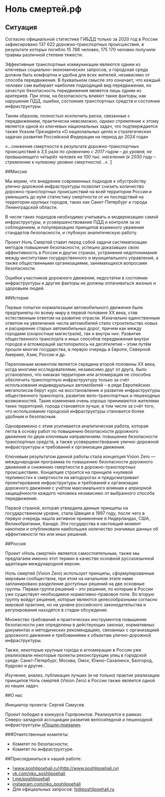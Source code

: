 # Ноль смертей.рф

## Ситуация

Согласно официальной статистике ГИБДД только за 2020 год в России зафиксировано 137 622 дорожно-транспортных происшествия, в результате которых погибло 15 788 человек, 175 170 человек получили травмы различной степени тяжести. 

Эффективные транспортные коммуникации являются одним из ключевых социально-экономических запросов, а городская среда должна быть комфортна и удобна для всех жителей, независимо от способа передвижения. В буквальном смысле это означает, что каждый человек сам выбирает наиболее подходящий вид передвижения, но зачастую безопасность передвижения является лишь одним из критериев. При этом, на безопасность влияют такие факторы, как нарушение ПДД, ошибки, состояние транспортных средств и состояние инфраструктуры.

Таким образом, полностью исключить риски, связанные с передвижением, практически невозможно, однако стремление к этому является одной из ключевых национальных задач, что подтверждается также Указом Президента «О национальных целях и стратегических задачах развития Российской Федерации на период до 2024 года» 

«…снижение смертности в результате дорожно-транспортных происшествий в 3,5 ра*за по сравнению с 2017 годом – до уровня, не превышающего четырёх человек на 100 тыс. населения (к 2030 году – стремление к нулевому уровню смертности)…».* [1]


##Миссия

Мы верим, что внедрение современных подходов к обустройству улично-дорожной инфраструктуры позволит снизить количество дорожно-транспортных происшествий на всей территории России и уменьшить до нуля статистику смертности от их последствий на территории крупных городов, таких как  Санкт-Петербург и города Ленинградской области. 

В числе таких подходов необходимо учитывать и модернизацию самой инфраструктуры, и усовершенствование ПДД и контроля за их соблюдением, и популяризацию принципов взаимного уважения стандартов безопасности, и глубокую аналитическую работу.

Проект Ноль Смертей ставит перед собой задачи систематизации методов повышения безопасности, успешно доказавших свою эффективность в России и других странах, устранения недопонимания между институтами государственного и муниципального управления, а также общественными организациями, занимающихся вопросами безопасности.

Ошибки участников дорожного движения, недостатки в состоянии инфраструктуры и другие факторы не должны оплачиваться жизнью и здоровьем людей.

##История

Первые попытки нормализации автомобильного движения были предприняты по всему миру в первой половине XX века, став естественным ответом на развитие отрасли. Изначально единственным ответом на увеличение числа автомобилей стало строительство новых и расширение старых автомобильных дорог, причем как между городами (скоростные магистрали), так и внутри них. Развитие общественного транспорта и иных способов передвижения внутри городов и агломераций застопорилось на десятилетия – этим путём прошли многие государства, в первую очередь в Европе, Северной Америке, Азии, России и др.

Переломным моментом является середина второй половины XX века, когда многими исследователями, независимо друг от друга, было установлено, что никакая территория или агломерация не способна обеспечить транспортную инфраструктуру только за счёт использования индивидуальных автомобилей – в ряде Европейских мегаполисов берут курс на восстановление и развитие инфраструктуры общественного транспорта, развитие вело-транспортных и пешеходных возможностей. Такие изменения очень хорошо принимаются жителями таких территорий, города становятся лучше, в том числе за счёт того, что использование городской инфраструктуры становится более удобным и безопасным. 

Одновременно с этим усиливается аналитическая работа, которая легла в основу работ по повышению безопасности дорожного движения по двум ключевым направлениям: повышение безопасности транспортных средств, а также усовершенствование улично-дорожной инфраструктуры и требований к организации движения.

Ключевым результатом данной работы стала концепция Vision Zero — международная программа по повышению безопасности дорожного движения и снижению смертности в дорожно-транспортных происшествиях. Концепция строится на принципе «нулевой терпимости» к смертности на автодорогах и предусматривает проектирование инфраструктуры и требований к организации дорожного движения с учётом максимального влияния к априорной защищённости каждого человека независимо от выбранного способа передвижения.

Первой страной, которая утвердила данные принципы на государственном уровне, стала Швеция в 1997 году, после чего в первую очередь нашла активное применение в Нидерландах, США, Великобритании, Канаде. Эти государства в настоящий момент накопили и опубликовали наибольшее количество значимых данных об эффективности тех или иных решений.


##Россия

Проект «Ноль смертей» является самостоятельным, также мы предлагаем именно этот термин в качестве основной русскоязычной адаптации международной версии. 

Ноль смертей (Vision Zero) использует принципы, сформулированные мировым сообществом, при этом на начальном этапе нами запланировано разделение доступных решений на две основные группы. Первая группа решений – это решения, по которым в России уже существует необходимое нормативно-правовое поле. Во вторую группу войдут решения, которые являются целесообразными согласно мировой практике, но на уровне российского законодательства и регулирования находятся в стадии обсуждения.

Множество требований и практических инструментов повышения безопасности уже определены в действующих законах, нормативных документах и методических рекомендациях, связанных с организацией дорожного движения и требованиями к объектам улично-дорожной инфраструктуры.

Также, некоторые крупные города и агломерации в России уже реализовали некоторые проекты реконструкции улиц в городской среде: Санкт-Петербург, Москва, Омск, Южно-Сахалинск, Белгород, Кудрово  и другие . 

Изучение, анализ, публикация лучших (и не только) практик реализации принципов Ноль смертей (Vision Zero) в России также является одной из наших задач.


[1]: http://kremlin.ru/events/president/news/57425


##О нас

Инициатор проекта: Сергей Самусев. 

Проект победил в конкурсе Горпроектов. Реализуется в рамках Северо-западной ассоциации развития велосипедной и пешеходной инфраструктуры [«Пошли-поехали»](http://www.poshlipoehali.ru). 

###Ответственные комитеты:

- Комитет по безопасности;
- Комитет по инфраструктуре.

##Присоединиться к нашей работе: 
- [www.poshlipoehali.ru](http://www.poshlipoehali.ru)
- [vk.com/nko_poshlipoehali](http://vk.com/nko_poshlipoehali)
- [t.me/poshlipoehali](http://t.me/poshlipoehali)
- [instagram.com/nko_poshlipoehali](http://instagram.com/nko_poshlipoehali)
- Для официальных запросов: [hi@poshlipoehali.ru](mailto:hi@poshlipoehali.ru)
